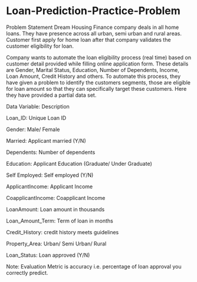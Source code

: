 # Loan-Prediction-Practice-Problem

Problem Statement
Dream Housing Finance company deals in all home loans. They have presence across all urban, semi urban and rural areas. Customer first apply for home loan after that company validates the customer eligibility for loan.

Company wants to automate the loan eligibility process (real time) based on customer detail provided while filling online application form. These details are Gender, Marital Status, Education, Number of Dependents, Income, Loan Amount, Credit History and others. To automate this process, they have given a problem to identify the customers segments, those are eligible for loan amount so that they can specifically target these customers. Here they have provided a partial data set. 

<p>
Data
Variable: Description

Loan_ID: Unique Loan ID

Gender: Male/ Female

Married: Applicant married (Y/N)

Dependents: Number of dependents

Education: Applicant Education (Graduate/ Under Graduate)

Self Employed: Self employed (Y/N)

ApplicantIncome: Applicant Income

CoapplicantIncome: Coapplicant Income

LoanAmount: Loan amount in thousands

Loan_Amount_Term: Term of loan in months

Credit_History: credit history meets guidelines

Property_Area: Urban/ Semi Urban/ Rural

Loan_Status: Loan approved (Y/N)
</p>

Note: Evaluation Metric is accuracy i.e. percentage of loan approval you correctly predict.

